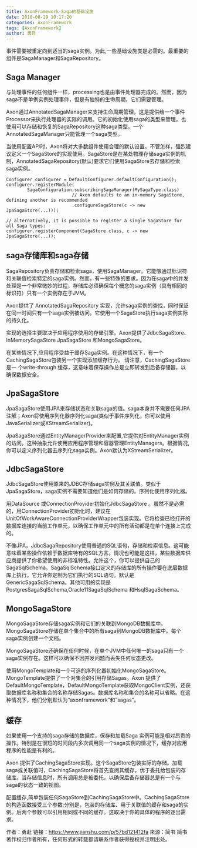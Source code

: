 ```yaml
---
title: AxonFramework-Saga的基础设施
date: 2018-08-29 10:17:20
categories: AxonFramework
tags: [AxonFramework]
author: 勇赴
---
```


事件需要被重定向到适当的saga实例。为此,一些基础设施类是必需的。最重要的组件是SagaManager和SagaRepository。

<!-- more -->

## Saga Manager

与处理事件的任何组件一样，processing也是由事件处理器完成的。然而，因为saga不是单例实例处理事件，但是有独特的生命周期，它们需要管理。

Axon通过AnnotatedSagaManager来支持生命周期管理，这是提供给一个事件Processor来执行处理器的实际的调用。它的初始化使用saga的类型来管理，也使用可以存储和恢复的SagaRepository这种saga类型。一个AnnotatedSagaManager只能管理一个saga类型。

当使用配置API时，Axon将对大多数组件使用合理的默认设置。不管怎样，强烈建议定义一个SagaStore的实现使用。SagaStore是在某处物理存储saga实例的机制，AnnotatedSagaRepository(默认)要求它们使用SagaStore去存储和检索saga实例。

```
Configurer configurer = DefaultConfigurer.defaultConfiguration();
configurer.registerModule(
        SagaConfiguration.subscribingSagaManager(MySagaType.class)
                         // Axon defaults to an in-memory SagaStore, defining another is recommended
                         .configureSagaStore(c -> new JpaSagaStore(...)));

// alternatively, it is possible to register a single SagaStore for all Saga types:
configurer.registerComponent(SagaStore.class, c -> new JpaSagaStore(...));
```

## saga存储库和saga存储

SagaRepository负责存储和检索saga，使用SagaManager。它能够通过标识符和关联值检索特定的saga实例。然而，有一些特殊的要求。因为在saga中的并发处理是一个非常微妙的过程，存储库必须确保每个概念的saga实例（具有相同的标识符）只有一个实例存在于JVM。

Axon提供了 AnnotatedSagaRepository 实现，允许saga实例的查找，同时保证在同一时间只有一个saga实例被访问。它使用一个SagaStore执行saga实例实际的持久化。

实现的选择主要取决于应用程序使用的存储引擎。Axon提供了JdbcSagaStore、InMemorySagaStore JpaSagaStore 和MongoSagaStore。

在某些情况下,应用程序受益于缓存Saga实例。在这种情况下，有一个CachingSagaStore包装另一个实现添加缓存行为。
请注意，CachingSagaStore 是一 个write-through 缓存，这意味着保存操作总是立即转发到后备存储器，以确保数据安全。

## JpaSagaStore

JpaSagaStore使用JPA来存储状态和关联saga的值。saga本身并不需要任何JPA注解；Axon将使用序列化器序列化saga(类似于事件序列化，你可以使用JavaSerializer或XStreamSerializer)。

JpaSagaStore通过EntityManagerProvider来配置,它提供对EntityManager实例的访问。这种抽象允许使用应用程序管理和容器管理EntityManagers。根据情况,你可以定义序列化器去序列化saga实例。Axon默认为XStreamSerializer。

## JdbcSagaStore

JdbcSagaStore使用原来的JDBC存储saga实例及其关联值。类似于JpaSagaStore，saga实例不需要知道他们是如何存储的。序列化使用序列化器。

用DataSource 或ConnectionProvider初始化JdbcSagaStore 。虽然不是必需的，用ConnectionProvider初始化时，建议在UnitOfWorkAwareConnectionProviderWrapper包装实现。它将检查已经打开的数据库连接的当前工作单元，以确保工作单元中的所有活动都是在单个连接上完成的。

不像JPA，JdbcSagaRepository使用普通的SQL语句，存储和检索信息。这可能意味着某些操作依赖于数据库特有的SQL方言。情况也可能是这样，某些数据库供应商提供了你希望使用的非标准特性。允许这个，你可以提供自己的SagaSqlSchema。SagaSqlSchema接口定义的存储库的所有操作要在底层数据库上执行。它允许你定制为它们执行的SQL语句。默认是GenericSagaSqlSchema。其他可用的实现是PostgresSagaSqlSchema,Oracle11SagaSqlSchema 和HsqlSagaSchema。

## MongoSagaStore

MongoSagaStore存储saga实例和它们的关联到MongoDB数据库中。MongoSagaStore存储在单个集合中的所有saga到MongoDB数据库中。每个saga实例创建一个文档。

MongoSagaStore还确保在任何时候，在单个JVM中任何唯一的saga只有一个saga实例存在。这样可以确保不因并发问题而丢失任何状态更改。

使用MongoTemplate和一个可选的序列化器初始化MongoSagaStore。MongoTemplate提供了一个对集合的引用存储Sagas。Axon 提供了DefaultMongoTemplate，DefaultMongoTemplate获取MongoClient实例，还获取数据库名称和集合的名称存储Sagas。数据库名称和集合的名称可以省略。在这种情况下，他们分别默认为“axonframework”和“sagas”。

## 缓存
如果使用一个支持的saga存储的数据库，保存和加载Saga 实例可能是相对昂贵的操作。特别是在很短的时间段内多次调用同一个saga实例的情况下，缓存对应用程序的性能是有利的。

Axon 提供了CachingSagaStore实现。这个SagaStore包装实际的存储。加载saga或关联值时，CachingSagaStore将首先查阅其缓存，优于委托给包装的存储库。当存储信息时，所有调用总是被委托，以确保后备存储器总是有一个与saga的状态一致的视图。

配置缓存,简单包装任何SagaStore到CachingSagaStore中。CachingSagaStore的构造函数接受三个参数:分别是，包装的存储库、用于关联值的缓存和saga的实例。后两个参数可以引用相同或不同的缓存。这取决于你的具体的程序的逐出需求。

作者：勇赴
链接：https://www.jianshu.com/p/57bd121412fa
來源：简书
简书著作权归作者所有，任何形式的转载都请联系作者获得授权并注明出处。
